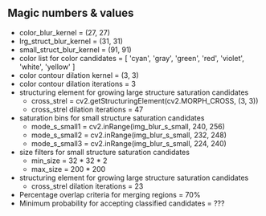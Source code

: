 ## Magic numbers & values
- color_blur_kernel = (27, 27)
- lrg_struct_blur_kernel = (31, 31)
- small_struct_blur_kernel = (91, 91)
- color list for color candidates = [
        'cyan',
        'gray',
        'green',
        'red',
        'violet',
        'white',
        'yellow'
    ]
- color contour dilation kernel = (3, 3)
- color contour dilation iterations = 3
- structuring element for growing large structure saturation candidates
  - cross_strel = cv2.getStructuringElement(cv2.MORPH_CROSS, (3, 3))
  - cross_strel dilation iterations = 47
- saturation bins for small structure saturation candidates
  - mode_s_small1 = cv2.inRange(img_blur_s_small, 240, 256)
  - mode_s_small2 = cv2.inRange(img_blur_s_small, 232, 248)
  - mode_s_small3 = cv2.inRange(img_blur_s_small, 224, 240)
- size filters for small structure saturation candidates
  - min_size = 32 * 32 * 2
  - max_size = 200 * 200
- structuring element for growing large structure saturation candidates
  - cross_strel dilation iterations = 23
- Percentage overlap criteria for merging regions = 70%
- Minimum probability for accepting classified candidates = ???
